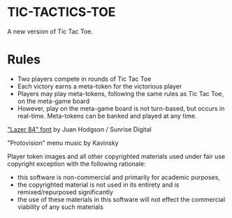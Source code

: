 TIC-TACTICS-TOE
======
A new version of Tic Tac Toe.

# Rules
- Two players compete in rounds of Tic Tac Toe
- Each victory earns a meta-token for the victorious player
- Players may play meta-tokens, following the same rules as Tic Tac Toe, on the meta-game board
- However, play on the meta-game board is not turn-based, but occurs in real-time. Meta-tokens can be banked and played at any time.

["Lazer 84" font](http://sunrise-digital.net/font.html) by Juan Hodgson / Sunrise Digital

"Protovision" menu music by Kavinsky

Player token images and all other copyrighted materials used under fair use copyright exception with the following rationale:
- this software is non-commercial and primarily for academic purposes,
- the copyrighted material is not used in its entirety and is remixed/repurposed significantly
- the use of these materials in this software will not effect the commercial viability of any such materials

